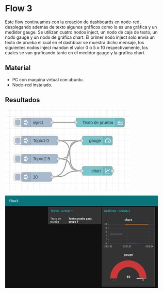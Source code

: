 # Flow 3

Este flow continuamos con la creación de dashboards en node-red, desplegando además de texto algunos gráficos como lo es una gráfica y un medidor gauge.
Se utilizan cuatro nodos inject, un nodo de caja de texto, un nodo gauge y un nodo de gráfica chart.
El primer nodo inject solo envía un texto de prueba el cual en el dashboar se muestra dicho mensaje, los siguientes nodos inject mandan el valor 0 o 5 o 10 respectivamente, los cuales se van graficando tanto en el medidor gauge y la gráfica chart.

## Material

- PC con maquina virtual con ubuntu.
- Node-red instalado.

## Resultados
![Flow 3](https://github.com/angelumoca21/SamsungInnovationCampus/blob/main/flow3/imagenes/flow3_dashboard.png)

![Flow 3 Dashboard](https://github.com/angelumoca21/SamsungInnovationCampus/blob/main/flow3/imagenes/flow3.png)
